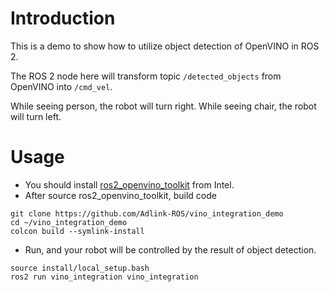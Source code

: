 # Introduction
This is a demo to show how to utilize object detection of OpenVINO in ROS 2.

The ROS 2 node here will transform topic `/detected_objects` from OpenVINO into `/cmd_vel`.

While seeing person, the robot will turn right. While seeing chair, the robot will turn left.

# Usage
* You should install [ros2_openvino_toolkit](https://github.com/intel/ros2_openvino_toolkit) from Intel.
* After source ros2_openvino_toolkit, build code
```
git clone https://github.com/Adlink-ROS/vino_integration_demo
cd ~/vino_integration_demo
colcon build --symlink-install
```
* Run, and your robot will be controlled by the result of object detection.
```
source install/local_setup.bash
ros2 run vino_integration vino_integration
```

